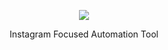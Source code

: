 <p align="center">
  <img src="https://i.imgur.com/EAoyo1R.png">
</p>

<p align="center"> Instagram Focused Automation Tool </p>
